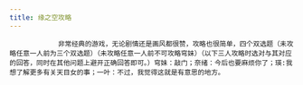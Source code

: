 ```yaml
---
title: 缘之空攻略
---
```


                非常经典的游戏，无论剧情还是画风都很赞，攻略也很简单，四个双选题（未攻略任意一人前为三个双选题）（未攻略任意一人前不可攻略穹妹）（以下三人攻略时选对与其对应的回答，同时在其他问题上避开正确回答即可。）穹妹：敲门；奈绪：今后也要麻烦你了；瑛:我想了解更多有关天目女的事；一叶：不过，我觉得这就是有意思的地方。


              
